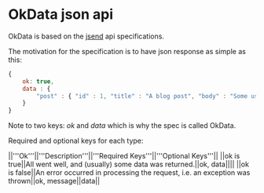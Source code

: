 # OkData json api

OkData is based on the [jsend](https://labs.omniti.com/labs/jsend) api specifications.

The motivation for the specification is to have json response as simple as this:

```javascript
{
    ok: true,
    data : {
        "post" : { "id" : 1, "title" : "A blog post", "body" : "Some useful content" }
    }
}
```

Note to two keys: *ok* and *data* which is why the spec is called OkData.

Required and optional keys for each type:

||'''Ok'''||'''Description'''||'''Required Keys'''||'''Optional Keys'''||
||ok is true||All went well, and (usually) some data was returned.||ok, data||||
||ok is false||An error occurred in processing the request, i.e. an exception was thrown||ok, message||data||



